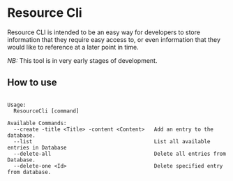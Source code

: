 # Resource Cli

Resource CLI is intended to be an easy way for developers to store information that they require easy access to, or even information that they would like to reference at a later point in time.

*NB:* This tool is in very early stages of development.

## How to use

```code

Usage:
  ResourceCli [command]

Available Commands:
  --create -title <Title> -content <Content>   Add an entry to the database.
  --list                                       List all available entries in Database
  --delete-all                                 Delete all entries from Database.
  --delete-one <Id>                            Delete specified entry from database.

```
